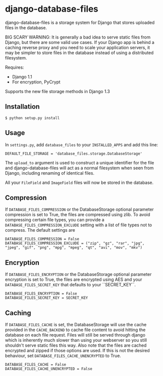 django-database-files
=====================

django-database-files is a storage system for Django that stores uploaded files 
in the database.

BIG SCARY WARNING: It is generally a bad idea to serve static files from Django, 
but there are some valid use cases. If your Django app is behind a caching 
reverse proxy and you need to scale your application servers, it may be 
simpler to store files in the database instead of using a distributed 
filesystem.

Requires:

  * Django 1.1
  * For encryption, PyCrypt

 Supports the new file storage methods in Django 1.3

Installation
------------

    $ python setup.py install

Usage
-----

In ``settings.py``, add ``database_files`` to your ``INSTALLED_APPS`` and add this line:

    DEFAULT_FILE_STORAGE = 'database_files.storage.DatabaseStorage'

The ``upload_to`` argument is used to construct a unique identifier for the file and
django-database-files will act as a normal filesystem when seen from Django, including
renaming of identical files.

All your ``FileField`` and ``ImageField`` files will now be stored in the 
database.

Compression
-----------

If ``DATABASE_FILES_COMPRESSION`` or the DatabaseStorage optional parameter compression is set to True, the
files are compressed using zlib. To avoid compressing certain file types, you can provide a
``DATABASE_FILES_COMPRESSION_EXCLUDE`` setting with a list of file types not to compress. The default settings are
	
	DATABASE_FILES_COMPRESSION = False
	DATABASE_FILES_COMPRESSION_EXCLUDE = ("zip", "gz", "rar", "jpg", "jpeg", "gif", "png", "mpg", "mpeg", "qt", "avi", "mov", "mkv")

Encryption
----------

If  ``DATABASE_FILES_ENCRYPTION`` or the DatabaseStorage optional parameter encryption is set to True, the
files are encrypted using AES and your ``DATABASE_FILES_SECRET_KEY`` that defaults to your ´´SECRET_KEY´´.

	DATABASE_FILES_ENCRYPTION = False
	DATABASE_FILES_SECRET_KEY = SECRET_KEY


Caching
-------

If ``DATABASE_FILES_CACHE`` is set, the DatabaseStorage will use the cache provided in the ``CACHE_BACKEND`` to cache file
content to avoid hitting the database on each file request. Files will still be served through django which is inherently much slower
than using your webserver so you still shouldn't serve static files this way. Also note that the files are cached
encrypted and zipped if those options are used. If this is not the desired behaviour, set ``DATABASE_FILES_CACHE_UNENCRYPTED`` to True.

	DATABASE_FILES_CACHE = False
	DATABASE_FILES_CACHE_UNENCRYPTED = False
